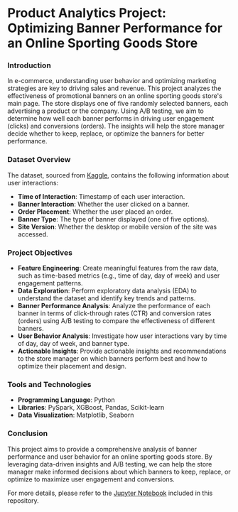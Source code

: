 # Product Analytics Project: Optimizing Banner Performance for an Online Sporting Goods Store

### Introduction

In e-commerce, understanding user behavior and optimizing marketing strategies are key to driving sales and revenue. This project analyzes the effectiveness of promotional banners on an online sporting goods store's main page. The store displays one of five randomly selected banners, each advertising a product or the company. Using A/B testing, we aim to determine how well each banner performs in driving user engagement (clicks) and conversions (orders). The insights will help the store manager decide whether to keep, replace, or optimize the banners for better performance.

### Dataset Overview

The dataset, sourced from [Kaggle](https://www.kaggle.com/datasets/podsyp/how-to-do-product-analytics/data), contains the following information about user interactions:

- **Time of Interaction**: Timestamp of each user interaction.
- **Banner Interaction**: Whether the user clicked on a banner.
- **Order Placement**: Whether the user placed an order.
- **Banner Type**: The type of banner displayed (one of five options).
- **Site Version**: Whether the desktop or mobile version of the site was accessed.

### Project Objectives

- **Feature Engineering**: Create meaningful features from the raw data, such as time-based metrics (e.g., time of day, day of week) and user engagement patterns.
- **Data Exploration**: Perform exploratory data analysis (EDA) to understand the dataset and identify key trends and patterns.
- **Banner Performance Analysis**: Analyze the performance of each banner in terms of click-through rates (CTR) and conversion rates (orders) using A/B testing to compare the effectiveness of different banners.
- **User Behavior Analysis**: Investigate how user interactions vary by time of day, day of week, and banner type.
- **Actionable Insights**: Provide actionable insights and recommendations to the store manager on which banners perform best and how to optimize their placement and design.

### Tools and Technologies

- **Programming Language**: Python
- **Libraries**: PySpark, XGBoost, Pandas, Scikit-learn
- **Data Visualization**: Matplotlib, Seaborn

### Conclusion

This project aims to provide a comprehensive analysis of banner performance and user behavior for an online sporting goods store. By leveraging data-driven insights and A/B testing, we can help the store manager make informed decisions about which banners to keep, replace, or optimize to maximize user engagement and conversions.

For more details, please refer to the [Jupyter Notebook](https://github.com/rsuhendra/product_analytics/blob/main/spark.ipynb) included in this repository.
